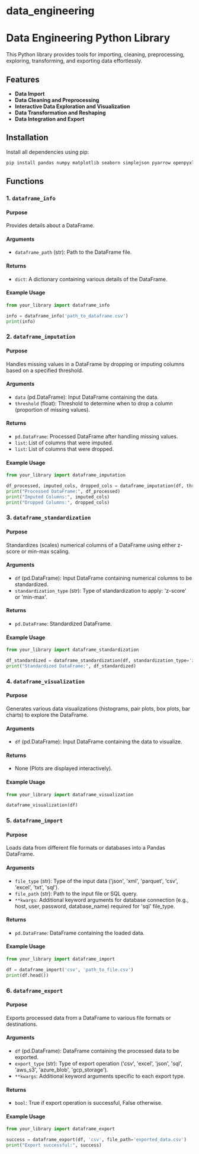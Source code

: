 # data_engineering

# Data Engineering Python Library

This Python library provides tools for importing, cleaning, preprocessing, exploring, transforming, and exporting data effortlessly.


## Features

- **Data Import**
- **Data Cleaning and Preprocessing**
- **Interactive Data Exploration and Visualization**
- **Data Transformation and Reshaping**
- **Data Integration and Export**

## Installation

Install all dependencies using pip:

```bash
pip install pandas numpy matplotlib seaborn simplejson pyarrow openpyxl mysql-connector-python psycopg2-binary cx-Oracle snowflake-connector-python boto3 azure-storage-blob google-cloud-storage sqlalchemy
```

## Functions

### 1. `dataframe_info`

#### Purpose
Provides details about a DataFrame.

#### Arguments
- `dataframe_path` (str): Path to the DataFrame file.

#### Returns
- `dict`: A dictionary containing various details of the DataFrame.

#### Example Usage
```python
from your_library import dataframe_info

info = dataframe_info('path_to_dataframe.csv')
print(info)
```


### 2. `dataframe_imputation`

#### Purpose
Handles missing values in a DataFrame by dropping or imputing columns based on a specified threshold.

#### Arguments
- `data` (pd.DataFrame): Input DataFrame containing the data.
- `threshold` (float): Threshold to determine when to drop a column (proportion of missing values).

#### Returns
- `pd.DataFrame`: Processed DataFrame after handling missing values.
- `list`: List of columns that were imputed.
- `list`: List of columns that were dropped.

#### Example Usage
```python
from your_library import dataframe_imputation

df_processed, imputed_cols, dropped_cols = dataframe_imputation(df, threshold=0.3)
print("Processed DataFrame:", df_processed)
print("Imputed Columns:", imputed_cols)
print("Dropped Columns:", dropped_cols)
```


### 3. `dataframe_standardization`

#### Purpose
Standardizes (scales) numerical columns of a DataFrame using either z-score or min-max scaling.

#### Arguments
- `df` (pd.DataFrame): Input DataFrame containing numerical columns to be standardized.
- `standardization_type` (str): Type of standardization to apply: 'z-score' or 'min-max'.

#### Returns
- `pd.DataFrame`: Standardized DataFrame.


#### Example Usage
```python
from your_library import dataframe_standardization

df_standardized = dataframe_standardization(df, standardization_type='z-score')
print("Standardized DataFrame:", df_standardized)
```


### 4. `dataframe_visualization`

#### Purpose
Generates various data visualizations (histograms, pair plots, box plots, bar charts) to explore the DataFrame.

#### Arguments
- `df` (pd.DataFrame): Input DataFrame containing the data to visualize.

#### Returns
- None (Plots are displayed interactively).


#### Example Usage
```python
from your_library import dataframe_visualization

dataframe_visualization(df)
```



### 5. `dataframe_import`

#### Purpose
Loads data from different file formats or databases into a Pandas DataFrame.


#### Arguments
- `file_type` (str): Type of the input data ('json', 'xml', 'parquet', 'csv', 'excel', 'txt', 'sql').
- `file_path` (str): Path to the input file or SQL query.
- `**kwargs`: Additional keyword arguments for database connection (e.g., host, user, password, database_name) required for 'sql' file_type.

#### Returns
- `pd.DataFrame`: DataFrame containing the loaded data.


#### Example Usage
```python
from your_library import dataframe_import

df = dataframe_import('csv', 'path_to_file.csv')
print(df.head())
```


### 6. `dataframe_export`

#### Purpose
Exports processed data from a DataFrame to various file formats or destinations.

#### Arguments
- `df` (pd.DataFrame): DataFrame containing the processed data to be exported.
- `export_type` (str): Type of export operation ('csv', 'excel', 'json', 'sql', 'aws_s3', 'azure_blob', 'gcp_storage').
- `**kwargs`: Additional keyword arguments specific to each export type.

#### Returns
- `bool`: True if export operation is successful, False otherwise.


#### Example Usage
```python
from your_library import dataframe_export

success = dataframe_export(df, 'csv', file_path='exported_data.csv')
print("Export successful:", success)
```





